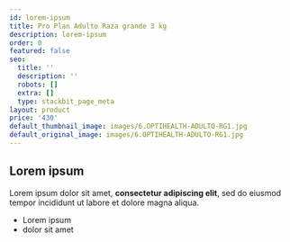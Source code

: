 ```yaml
---
id: lorem-ipsum
title: Pro Plan Adulto Raza grande 3 kg
description: lorem-ipsum
order: 0
featured: false
seo:
  title: ''
  description: ''
  robots: []
  extra: []
  type: stackbit_page_meta
layout: product
price: '430'
default_thumbnail_image: images/6.OPTIHEALTH-ADULTO-RG1.jpg
default_original_image: images/6.OPTIHEALTH-ADULTO-RG1.jpg
---
```

## Lorem ipsum

Lorem ipsum dolor sit amet, **consectetur adipiscing elit**, sed do eiusmod tempor incididunt ut labore et dolore magna aliqua.

- Lorem ipsum
- dolor sit amet